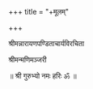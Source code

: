 +++
title = "+मूलम्"

+++

श्रीमन्नारायणपण्डिताचार्यविरचिता

श्रीमन्मणिमञ्जरी

॥ श्री गुरुभ्यो नमः हरिः ॐ ॥
